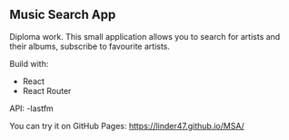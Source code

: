 
## Music Search App

Diploma work.
This small application allows you to search for artists and their albums, subscribe to favourite artists.

Build with:

- React
- React Router

API:
-lastfm

You can try it on GitHub Pages: https://linder47.github.io/MSA/
